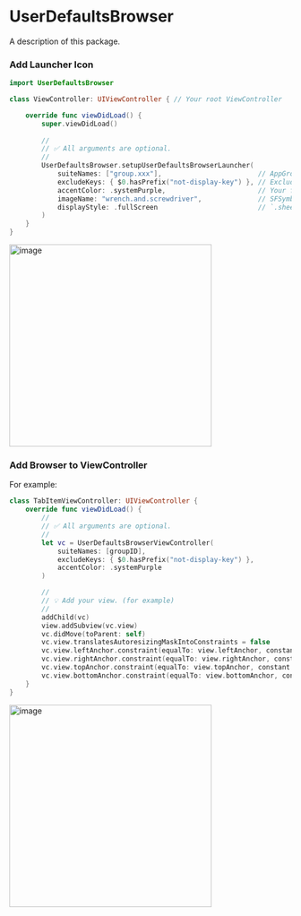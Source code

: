 # UserDefaultsBrowser

A description of this package.

### Add Launcher Icon

```swift
import UserDefaultsBrowser

class ViewController: UIViewController { // Your root ViewController

    override func viewDidLoad() {
        super.viewDidLoad()
        
        //
        // ✅ All arguments are optional.
        //
        UserDefaultsBrowser.setupUserDefaultsBrowserLauncher(
            suiteNames: ["group.xxx"],                        // AppGroups IDs
            excludeKeys: { $0.hasPrefix("not-display-key") }, // Exclude keys
            accentColor: .systemPurple,                       // Your favorite color
            imageName: "wrench.and.screwdriver",              // SFSymbols name
            displayStyle: .fullScreen                         // `.sheet` or `.fullScreen`
        )
    }
}
```

<img width="361" alt="image" src="https://user-images.githubusercontent.com/2990285/167238791-e15f66d4-0f03-4503-a9fd-141c55f60bfa.png">

### Add Browser to ViewController

For example:

```swift
class TabItemViewController: UIViewController {
    override func viewDidLoad() {
        //
        // ✅ All arguments are optional.
        //
        let vc = UserDefaultsBrowserViewController(
            suiteNames: [groupID],
            excludeKeys: { $0.hasPrefix("not-display-key") },
            accentColor: .systemPurple
        )

        //
        // 💡 Add your view. (for example)
        //
        addChild(vc)
        view.addSubview(vc.view)
        vc.didMove(toParent: self)
        vc.view.translatesAutoresizingMaskIntoConstraints = false
        vc.view.leftAnchor.constraint(equalTo: view.leftAnchor, constant: 0).isActive = true
        vc.view.rightAnchor.constraint(equalTo: view.rightAnchor, constant: 0).isActive = true
        vc.view.topAnchor.constraint(equalTo: view.topAnchor, constant: 0).isActive = true
        vc.view.bottomAnchor.constraint(equalTo: view.bottomAnchor, constant: 0).isActive = true
    }
}
```

<img width="361" alt="image" src="https://user-images.githubusercontent.com/2990285/167238851-b287e307-5482-49d4-a2ec-05bef78269cd.png">
